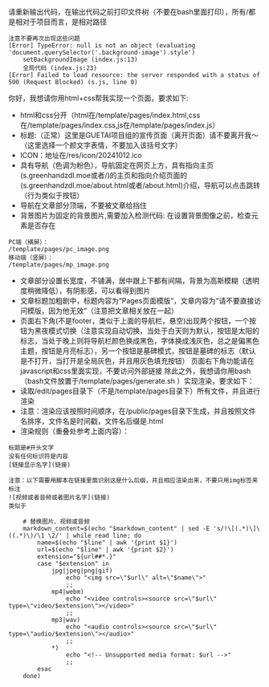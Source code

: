 请重新输出代码，在输出代码之前打印文件树（不要在bash里面打印），所有/都是相对于项目而言，是相对路径
```
注意不要再次出现这些问题
[Error] TypeError: null is not an object (evaluating 'document.querySelector('.background-image').style')
	setBackgroundImage (index.js:13)
	全局代码 (index.js:23)
[Error] Failed to load resource: the server responded with a status of 500 (Request Blocked) (s.js, line 0)
```
你好，我想请你用html+css帮我实现一个页面，要求如下:
* html和css分开（html在/template/pages/index.html,css在/template/pages/index.css,js在/template/pages/index.js）
* 标题:（正常）这里是GUETAI项目组的宣传页面（离开页面）请不要离开我～（这里选择一个颜文字表情，不要加入该括号文字）
* ICON：地址在/res/icon/20241012.ico
* 具有导航（色调为粉色），导航固定在网页上方，具有指向主页(s.greenhandzdl.moe或者/)的主页和指向介绍页面的(s.greenhandzdl.moe/about.html或者/about.html)介绍，导航可以点击跳转（行为类似于按钮）
* 导航在文章部分顶端，不要被文章给挡住
* 背景图片为固定的背景图片,需要加入检测代码:
在设置背景图像之前，检查元素是否存在
```
PC端（横屏）：
/template/pages/pc_image.png
移动端（竖屏）：
/template/pages/mp_image.png
```
* 文章部分设置长宽度，不铺满，居中跟上下都有间隔，背景为高斯模糊（透明度稍微降低），有阴影感，可以看得到图片
* 文章标题加粗剧中，标题内容为“Pages页面模版”，文章内容为“请不要直接访问模版，因为他无效”（注意把文章相关放在一起）
* 页面右下角(不是footer，类似于上面的导航栏，悬空)出现两个按钮，一个按钮为黑夜模式切换（注意实现自动切换，当处于白天则为默认，按钮是太阳的标志，当处于晚上则将导航栏颜色换成黑色，字体换成浅灰色，总之是偏黑色主题，按钮是月亮标志），另一个按钮是墓碑模式，按钮是墓碑的标志（默认是不打开，当打开是全局灰色，并且用灰色填充按钮）
页面右下角功能请在javascript和css里面实现，不要访问外部链接
除此之外，我想请你用bash（bash文件放置于/template/pages/generate.sh
）实现渲染，要求如下：
* 读取/edit/pages目录下（不是/template/pages目录下）所有文件，并且进行渲染
* 注意：渲染应该按照时间顺序，在/public/pages目录下生成，并且按照文件名排序，文件名是时间戳，文件名后缀是.html
* 渲染规则（重叠处参考上面内容）：
```
标题是#开头文字
没有任何标识符是内容
[链接显示名字](链接)

注意：以下需要用脚本在链接里面识别这是什么后缀，并且相应渲染出来，不要只用img标签来标注
![视频或者音频或者图片名字](链接)
类似于

    # 替换图片、视频或音频
    markdown_content=$(echo "$markdown_content" | sed -E 's/!\[(.*)\]\((.*)\)/\1 \2/' | while read line; do
        name=$(echo "$line" | awk '{print $1}')
        url=$(echo "$line" | awk '{print $2}')
        extension="${url##*.}"
        case "$extension" in
            jpg|jpeg|png|gif)
                echo "<img src=\"$url\" alt=\"$name\">"
                ;;
            mp4|webm)
                echo "<video controls><source src=\"$url\" type=\"video/$extension\"></video>"
                ;;
            mp3|wav)
                echo "<audio controls><source src=\"$url\" type=\"audio/$extension\"></audio>"
                ;;
            *)
                echo "<!-- Unsupported media format: $url -->"
                ;;
        esac
    done)
```